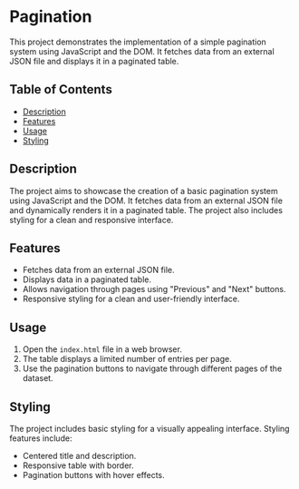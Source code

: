 # Pagination

This project demonstrates the implementation of a simple pagination system using JavaScript and the DOM. It fetches data from an external JSON file and displays it in a paginated table.

## Table of Contents
- [Description](#description)
- [Features](#features)
- [Usage](#usage)
- [Styling](#styling)

## Description

The project aims to showcase the creation of a basic pagination system using JavaScript and the DOM. It fetches data from an external JSON file and dynamically renders it in a paginated table. The project also includes styling for a clean and responsive interface.


## Features

- Fetches data from an external JSON file.
- Displays data in a paginated table.
- Allows navigation through pages using "Previous" and "Next" buttons.
- Responsive styling for a clean and user-friendly interface.

## Usage

1. Open the `index.html` file in a web browser.
2. The table displays a limited number of entries per page.
3. Use the pagination buttons to navigate through different pages of the dataset.

## Styling

The project includes basic styling for a visually appealing interface. Styling features include:

- Centered title and description.
- Responsive table with border.
- Pagination buttons with hover effects.